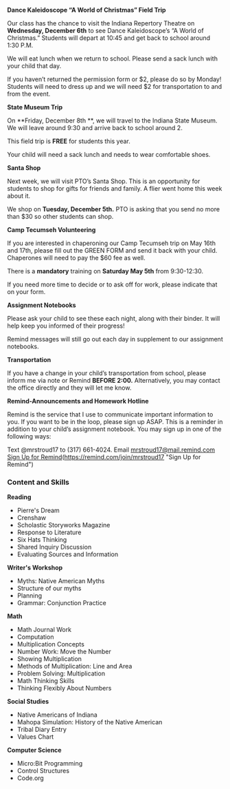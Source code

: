 **Dance Kaleidoscope “A World of Christmas” Field Trip**

Our class has the chance to visit the Indiana Repertory Theatre on **Wednesday, December 6th** to see Dance Kaleidoscope’s “A World of Christmas.” Students will depart at 10:45 and get back to school around 1:30 P.M. 

We will eat lunch when we return to school. Please send a sack lunch with your child that day.

If you haven’t returned the permission form or $2, please do so by Monday! Students will need to dress up and we will need $2 for transportation to and from the event.

**State Museum Trip** 
  
On **Friday, December 8th **, we will travel to the Indiana State Museum. We will leave around 9:30 and arrive back to school around 2. 
  
This field trip is **FREE** for students this year. 

Your child will need a sack lunch and needs to wear comfortable shoes. 

**Santa Shop**

Next week, we will visit PTO’s Santa Shop. This is an opportunity for students to shop for gifts for friends and family. A flier went home this week about it.
  
We shop on **Tuesday, December 5th.** PTO is asking that you send no more than $30 so other students can shop.

**Camp Tecumseh Volunteering**

If you are interested in chaperoning our Camp Tecumseh trip on May 16th and 17th, please fill out the GREEN FORM and send it back with your child. Chaperones will need to pay the $60 fee as well. 

There is a **mandatory** training on **Saturday May 5th** from 9:30-12:30.

If you need more time to decide or to ask off for work, please indicate that on your form.

**Assignment Notebooks** 

Please ask your child to see these each night, along with their binder. It will help keep you informed of their progress!

Remind messages will still go out each day in supplement to our assignment notebooks.

**Transportation**

If you have a change in your child’s transportation from school, please inform me via note or Remind **BEFORE 2:00.** Alternatively, you may contact the office directly and they will let me know.

**Remind-Announcements and Homework Hotline**

Remind is the service that I use to communicate important information to you. If you want to be in the loop, please sign up ASAP. This is a reminder in addition to your child’s assignment notebook. You may sign up in one of the following ways:

Text @mrstroud17 to (317) 661-4024.
Email mrstroud17@mail.remind.com
[Sign Up for Remind](#)(https://remind.com/join/mrstroud17 "Sign Up for Remind")

### Content and Skills

**Reading**
* Pierre's Dream
* Crenshaw
* Scholastic Storyworks Magazine
* Response to Literature
* Six Hats Thinking
* Shared Inquiry Discussion
* Evaluating Sources and Information

**Writer's Workshop** 
* Myths: Native American Myths
* Structure of our myths
* Planning
* Grammar: Conjunction Practice

**Math**
* Math Journal Work
* Computation
* Multiplication Concepts
* Number Work: Move the Number
* Showing Multiplication
* Methods of Multiplication: Line and Area
* Problem Solving: Multiplication
* Math Thinking Skills
* Thinking Flexibly About Numbers

**Social Studies**
* Native Americans of Indiana
* Mahopa Simulation: History of the Native American
* Tribal Diary Entry
* Values Chart

**Computer Science**
* Micro:Bit Programming
* Control Structures
* Code.org
